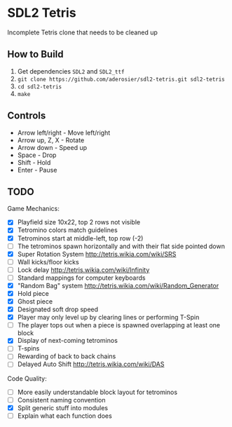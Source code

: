 SDL2 Tetris
===========

Incomplete Tetris clone that needs to be cleaned up

How to Build
------------

1. Get dependencies `SDL2` and `SDL2_ttf`
2. `git clone https://github.com/aderosier/sdl2-tetris.git sdl2-tetris`
3. `cd sdl2-tetris`
4. `make`

Controls
--------

- Arrow left/right - Move left/right
- Arrow up, Z, X - Rotate
- Arrow down - Speed up
- Space - Drop
- Shift - Hold
- Enter - Pause

TODO
----

Game Mechanics:
- [x] Playfield size 10x22, top 2 rows not visible
- [x] Tetromino colors match guidelines
- [x] Tetrominos start at middle-left, top row (-2)
- [ ] The tetrominos spawn horizontally and with their flat side pointed down
- [x] Super Rotation System http://tetris.wikia.com/wiki/SRS
- [ ] Wall kicks/floor kicks
- [ ] Lock delay http://tetris.wikia.com/wiki/Infinity
- [ ] Standard mappings for computer keyboards
- [x] "Random Bag" system http://tetris.wikia.com/wiki/Random_Generator
- [x] Hold piece
- [x] Ghost piece
- [x] Designated soft drop speed
- [x] Player may only level up by clearing lines or performing T-Spin
- [ ] The player tops out when a piece is spawned overlapping at least one block
- [x] Display of next-coming tetrominos
- [ ] T-spins
- [ ] Rewarding of back to back chains
- [ ] Delayed Auto Shift http://tetris.wikia.com/wiki/DAS

Code Quality:
- [ ] More easily understandable block layout for tetrominos
- [ ] Consistent naming convention
- [x] Split generic stuff into modules
- [ ] Explain what each function does
